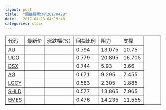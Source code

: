 ```yaml
---
layout: post
title:  "回抽股票分析20170428"
date:   2017-04-28 04:19:48
categories: stock
---
```

<script type="text/javascript">
var stockList = []
stockList.push('gb_au');
stockList.push('gb_uco');
stockList.push('gb_dsx');
stockList.push('gb_ag');
stockList.push('gb_lgcy');
stockList.push('gb_shld');
stockList.push('gb_emes');
</script>
<table border="1">
 <tr>
 <td>代码</td>
 <td>最新价</td>
 <td>涨跌幅(%)</td>
 <td>回抽比例</td>
 <td>阻力</td>
 <td>支撑</td>
</tr>
  <tr id="au">
  <td><a href="http://stock.finance.sina.com.cn/usstock/quotes/AU.html" target="_blank">AU</a></td><td></td><td></td><td>0.794</td><td>13.075</td><td>10.75</td></tr>
  <tr id="uco">
  <td><a href="http://stock.finance.sina.com.cn/usstock/quotes/UCO.html" target="_blank">UCO</a></td><td></td><td></td><td>0.779</td><td>20.895</td><td>16.705</td></tr>
  <tr id="dsx">
  <td><a href="http://stock.finance.sina.com.cn/usstock/quotes/DSX.html" target="_blank">DSX</a></td><td></td><td></td><td>0.744</td><td>5.93</td><td>3.66</td></tr>
  <tr id="ag">
  <td><a href="http://stock.finance.sina.com.cn/usstock/quotes/AG.html" target="_blank">AG</a></td><td></td><td></td><td>0.671</td><td>9.295</td><td>7.455</td></tr>
  <tr id="lgcy">
  <td><a href="http://stock.finance.sina.com.cn/usstock/quotes/LGCY.html" target="_blank">LGCY</a></td><td></td><td></td><td>0.583</td><td>2.305</td><td>1.885</td></tr>
  <tr id="shld">
  <td><a href="http://stock.finance.sina.com.cn/usstock/quotes/SHLD.html" target="_blank">SHLD</a></td><td></td><td></td><td>0.577</td><td>13.865</td><td>7.965</td></tr>
  <tr id="emes">
  <td><a href="http://stock.finance.sina.com.cn/usstock/quotes/EMES.html" target="_blank">EMES</a></td><td></td><td></td><td>0.476</td><td>14.235</td><td>11.555</td></tr>
</table>
